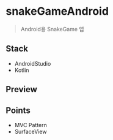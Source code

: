 # snakeGameAndroid

> Android용 SnakeGame 앱

## Stack
- AndroidStudio
- Kotlin

## Preview


## Points
- MVC Pattern
- SurfaceView
